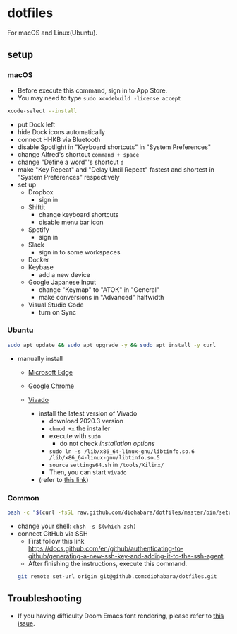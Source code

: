 # dotfiles

For macOS and Linux(Ubuntu).

## setup

### macOS

- Before execute this command, sign in to App Store.
- You may need to type `sudo xcodebuild -license accept`

```sh
xcode-select --install
```

- put Dock left
- hide Dock icons automatically
- connect HHKB via Bluetooth
- disable Spotlight in "Keyboard shortcuts" in "System Preferences"
- change Alfred's shortcut `command + space`
- change "Define a word"'s shortcut `d`
- make "Key Repeat" and "Delay Until Repeat" fastest and shortest in "System Preferences" respectively
- set up
  - Dropbox
    - sign in
  - Shiftit
    - change keyboard shortcuts
    - disable menu bar icon
  - Spotify
    - sign in
  - Slack
    - sign in to some workspaces
  - Docker
  - Keybase
    - add a new device
  - Google Japanese Input
    - change "Keymap" to "ATOK" in "General"
    - make conversions in "Advanced" halfwidth
  - Visual Studio Code
    - turn on Sync

### Ubuntu

```sh
sudo apt update && sudo apt upgrade -y && sudo apt install -y curl
```

- manually install

  - [Microsoft Edge](https://www.microsoftedgeinsider.com/en-us/)
  - [Google Chrome](https://www.google.com/chrome/)
  - [Vivado](https://www.xilinx.com/support/download/index.html/content/xilinx/en/downloadNav/vivado-design-tools.html)

    - install the latest version of Vivado
      - download 2020.3 version
      - `chmod +x` the installer
      - execute with `sudo`
        - do not check _installation options_
      - `sudo ln -s /lib/x86_64-linux-gnu/libtinfo.so.6 /lib/x86_64-linux-gnu/libtinfo.so.5`
      - `source` `settings64.sh` in `/tools/Xilinx/`
      - Then, you can start `vivado`
    - (refer to [this link](https://danielmangum.com/posts/vivado-2020-x-ubuntu-20-04/))

### Common

```sh
bash -c "$(curl -fsSL raw.github.com/diohabara/dotfiles/master/bin/setup.sh)"
```

- change your shell: `chsh -s $(which zsh)`
- connect GitHub via SSH
  - First follow this link <https://docs.github.com/en/github/authenticating-to-github/generating-a-new-ssh-key-and-adding-it-to-the-ssh-agent>.
  - After finishing the instructions, execute this command.
  ```sh
  git remote set-url origin git@github.com:diohabara/dotfiles.git
  ```

## Troubleshooting

- If you having difficulty Doom Emacs font rendering, please refer to [this issue](https://github.com/hlissner/doom-emacs/issues/116).

